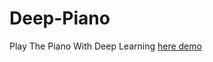 # Deep-Piano
Play The Piano With Deep Learning
[here demo](https://github.com/wmylxmj/Deep-Piano/blob/master/outputs/demo_1.mid?raw=true)
